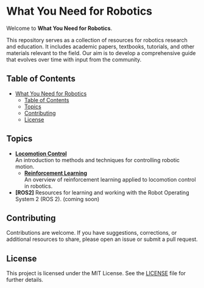 # What You Need for Robotics

Welcome to **What You Need for Robotics**.

This repository serves as a collection of resources for robotics research and education. It includes academic papers, textbooks, tutorials, and other materials relevant to the field. Our aim is to develop a comprehensive guide that evolves over time with input from the community.

## Table of Contents

- [What You Need for Robotics](#what-you-need-for-robotics)
  - [Table of Contents](#table-of-contents)
  - [Topics](#topics)
  - [Contributing](#contributing)
  - [License](#license)

## Topics

- **[Locomotion Control](./locomotion-control/)**  
  An introduction to methods and techniques for controlling robotic motion.
  - **[Reinforcement Learning](./locomotion-control/reinforcement-learning/)**  
    An overview of reinforcement learning applied to locomotion control in robotics.
- **[ROS2]**
  Resources for learning and working with the Robot Operating System 2 (ROS 2).
  (coming soon)

## Contributing

Contributions are welcome. If you have suggestions, corrections, or additional resources to share, please open an issue or submit a pull request.

## License

This project is licensed under the MIT License. See the [LICENSE](./LICENSE) file for further details.
